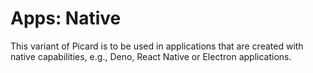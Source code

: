 # Apps: Native

This variant of Picard is to be used in applications that are created with native capabilities, e.g., Deno, React Native or Electron applications.
